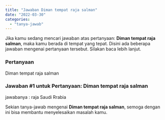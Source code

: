 ```yaml
---
title: "Jawaban Diman tempat raja salman"
date: "2022-03-30"
categories: 
  - "tanya-jawab"
---
```


Jika kamu sedang mencari jawaban atas pertanyaan: **Diman tempat raja salman**, maka kamu berada di tempat yang tepat. Disini ada beberapa jawaban mengenai pertanyaan tersebut. Silakan baca lebih lanjut.

### Pertanyaan

Diman tempat raja salman

### Jawaban #1 untuk Pertanyaan: Diman tempat raja salman

jawabanya : raja Saudi Rrabia

Sekian tanya-jawab mengenai **Diman tempat raja salman**, semoga dengan ini bisa membantu menyelesaikan masalah kamu.
